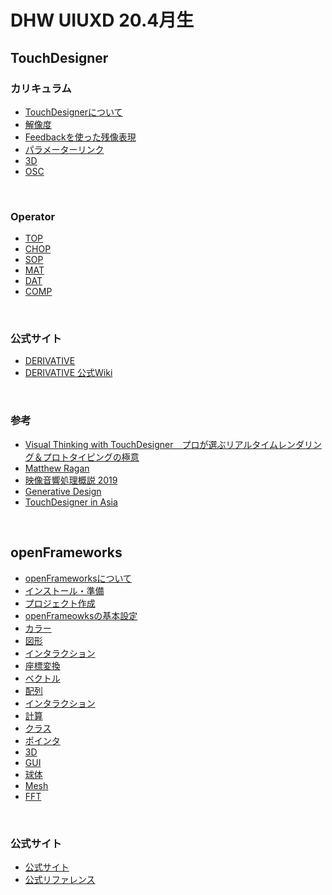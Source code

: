 # DHW UIUXD 20.4月生

## TouchDesigner

### カリキュラム

* [TouchDesignerについて](docs/td/docs/01_Basic.md)
* [解像度](docs/td/docs/00_Resolution.md)
* [Feedbackを使った残像表現](docs/td/docs/00_Resolution.md)
* [パラメーターリンク](docs/td/docs/04_Referance.md)
* [3D](docs/td/docs/00_3D.md)
* [OSC](docs/td/docs/00_OSC.md)

&nbsp;
&nbsp;

### Operator
* [TOP](docs/td/docs/02_TOP.md)
* [CHOP](docs/td/docs/03_CHOP.md)
* [SOP](docs/td/docs/05_SOP.md)
* [MAT](docs/td/docs/06_MAT.md)
* [DAT](docs/td/docs/07_DAT.md)
* [COMP](docs/td/docs/08_COMP.md)

&nbsp;
&nbsp;

### 公式サイト
* [DERIVATIVE](https://www.derivative.ca/)
* [DERIVATIVE 公式Wiki](https://docs.derivative.ca/Main_Page)

&nbsp;
&nbsp;

### 参考
* [Visual Thinking with TouchDesigner　プロが選ぶリアルタイムレンダリング＆プロトタイピングの極意](https://www.amazon.co.jp/dp/B075L6DRBW)
* [Matthew Ragan](https://www.youtube.com/channel/UCKAAKTI2xLNNBJRkdf8E58A)
* [映像音響処理概説 2019](http://satoruhiga.com/TDWS2019/)
* [Generative Design
](http://www.derivative.ca/wiki088/index.php?title=Generative_Design)
* [TouchDesigner in Asia](http://www.touchdesigner.co/)


&nbsp;
&nbsp;



## openFrameworks

* [openFrameworksについて](docs/of/00_about.md)
* [インストール・準備](docs/of/00_install.md)
* [プロジェクト作成](docs/of/01_start.md)
* [openFrameowksの基本設定](docs/of/02_settings.md)
* [カラー](docs/of/03_color.md)
* [図形](docs/of/04_shape.md)
* [インタラクション](docs/of/05_interaction.md)
* [座標変換](docs/of/06_transform.md)
* [ベクトル](docs/of/07_vec.md)
* [配列](docs/of/08_array.md)
* [インタラクション](docs/of/05_interaction.md)
* [計算](docs/of/07_math.md)
* [クラス](docs/of/09_class.md)
* [ポインタ](docs/of/11_C++_pointer.md)
* [3D](docs/of/12_3D.md)
* [GUI](docs/of/14_ofxGUI.md)
* [球体](docs/of/13_sphere.md)
* [Mesh](docs/of/16_mesh.md)
* [FFT](docs/of/12_fft.md)

&nbsp;

### 公式サイト
* [公式サイト](https://openframeworks.cc/)
* [公式リファレンス](https://openframeworks.cc/ja/documentation/)


&nbsp;
&nbsp;

&nbsp;
&nbsp;